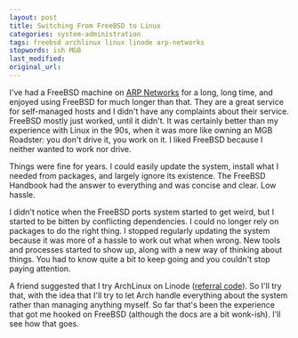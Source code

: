 ```yaml
---
layout: post
title: Switching From FreeBSD to Linux
categories: system-administration
tags: freebsd archlinux linux linode arp-networks
stopwords: ish MGB
last_modified:
original_url:
---
```


I've had a FreeBSD machine on [ARP Networks](https://arpnetworks.com) for a long, long time, and enjoyed using FreeBSD for much longer than that. They are a great service for self-managed hosts and I didn't have any complaints about their service. FreeBSD mostly just worked, until it didn't. It was certainly better than my experience with Linux in the 90s, when it was more like owning an MGB Roadster: you don't drive it, you work on it. I liked FreeBSD because I neither wanted to work nor drive.

<!--more-->

Things were fine for years. I could easily update the system, install what I needed from packages, and largely ignore its existence. The FreeBSD Handbook had the answer to everything and was concise and clear. Low hassle.

I didn't notice when the FreeBSD ports system started to get weird, but I started to be bitten by conflicting dependencies. I could no longer rely on packages to do the right thing. I stopped regularly updating the system because it was more of a hassle to work out what when wrong. New tools and processes started to show up, along with a new way of thinking about things. You had to know quite a bit to keep going and you couldn't stop paying attention.

A friend suggested that I try ArchLinux on Linode ([referral code](https://www.linode.com/?r=208e034e0c906207303b47f7063dcabb9ba140ac)). So I'll try that, with the idea that I'll try to let Arch handle everything about the system rather than managing anything myself. So far that's been the experience that got me hooked on FreeBSD (although the docs are a bit wonk-ish). I'll see how that goes.
